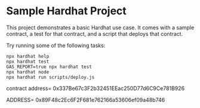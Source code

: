 # Sample Hardhat Project

This project demonstrates a basic Hardhat use case. It comes with a sample contract, a test for that contract, and a script that deploys that contract.

Try running some of the following tasks:

```shell
npx hardhat help
npx hardhat test
GAS_REPORT=true npx hardhat test
npx hardhat node
npx hardhat run scripts/deploy.js
```
contract address= 0x337Be67c3F2b32451EEac250D77d6C9Ce781B926

ADDRESS= 0x89F48c2Ec6F2F681e762166a53606ef09a48b746